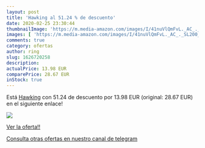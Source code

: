 ```yaml
---
layout: post
title: 'Hawking al 51.24 % de descuento'
date: 2020-02-25 23:30:44
thumbnailImage: 'https://m.media-amazon.com/images/I/41nuVlQmFvL._AC_._SL200_.jpg'
images: [ 'https://m.media-amazon.com/images/I/41nuVlQmFvL._AC_._SL200_.jpg' ]
comments: true
category: ofertas
author: ring
slug: 1626720258
description:
actualPrice: 13.98 EUR
comparePrice: 28.67 EUR
inStock: true
---
```


Está [Hawking](https://www.amazon.com/dp/1626720258/?tag=redken08-20) con 51.24 de descuento por 13.98 EUR (original: 28.67 EUR) en el siguiente enlace!

[![](https://m.media-amazon.com/images/I/41nuVlQmFvL._AC_._SL200_.jpg)](https://www.amazon.com/dp/1626720258/?tag=redken08-20)

[Ver la oferta!!](https://www.amazon.com/dp/1626720258/?tag=redken08-20)

[Consulta otras ofertas en nuestro canal de telegram](https://t.me/s/ofertas25)
